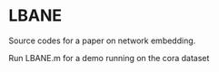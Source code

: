 # LBANE
Source codes for a paper on network embedding. 

Run LBANE.m for a demo running on the cora dataset
